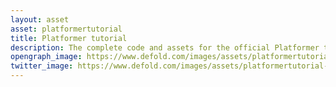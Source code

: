 ```yaml
---
layout: asset
asset: platformertutorial
title: Platformer tutorial
description: The complete code and assets for the official Platformer tutorial.
opengraph_image: https://www.defold.com/images/assets/platformertutorial-thumb.jpg
twitter_image: https://www.defold.com/images/assets/platformertutorial-thumb.jpg
---
```

